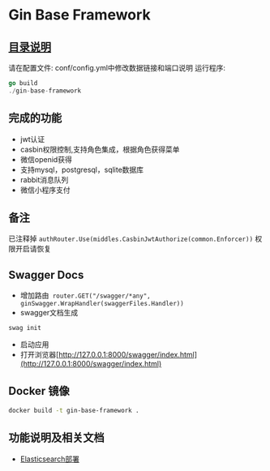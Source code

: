 # Gin Base Framework

## [目录说明](tree.md) 

请在配置文件: conf/config.yml中修改数据链接和端口说明
运行程序:
```go
go build
./gin-base-framework
```
## 完成的功能
* jwt认证
* casbin权限控制,支持角色集成，根据角色获得菜单
* 微信openid获得
* 支持mysql，postgresql，sqlite数据库
* rabbit消息队列
* 微信小程序支付

## 备注
已注释掉 `authRouter.Use(middles.CasbinJwtAuthorize(common.Enforcer))`
权限开启请恢复

## Swagger Docs
* 增加路由`	router.GET("/swagger/*any", ginSwagger.WrapHandler(swaggerFiles.Handler))`
* swagger文档生成
```sh
swag init
```
* 启动应用
* 打开浏览器[http://127.0.0.1:8000/swagger/index.html](http://127.0.0.1:8000/swagger/index.html)

## Docker 镜像
```sh 
docker build -t gin-base-framework .
```
## 功能说明及相关文档
- [Elasticsearch部署](elasticsearch.md)